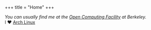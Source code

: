 +++
title = "Home"
+++

_You can usually find me at the [Open Computing Facility](https://ocf.io) at Berkeley._  
I ♥ [Arch Linux](https://www.archlinux.org/)
